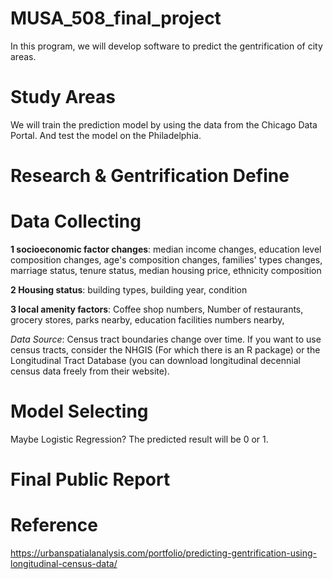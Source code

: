 # MUSA_508_final_project
In this program, we will develop software to predict the gentrification of city areas.

# Study Areas
We will train the prediction model by using the data from the Chicago Data Portal.
And test the model on the Philadelphia.

# Research & Gentrification Define


# Data Collecting 
**1 socioeconomic factor changes**:
median income changes,
education level composition changes,
age's composition changes,
families' types changes,
marriage status,
tenure status,
median housing price,
ethnicity composition

**2 Housing status**:
building types,
building year,
condition

**3 local amenity factors**:
Coffee shop numbers,
Number of restaurants, grocery stores, parks nearby,
education facilities numbers nearby,

*Data Source*: Census tract boundaries change over time. If you want to use census tracts, consider the NHGIS (For which there is an R package) or the Longitudinal Tract Database (you can download longitudinal decennial census data freely from their website).

# Model Selecting
Maybe Logistic Regression? The predicted result will be 0 or 1.

# Final Public Report

# Reference
https://urbanspatialanalysis.com/portfolio/predicting-gentrification-using-longitudinal-census-data/
